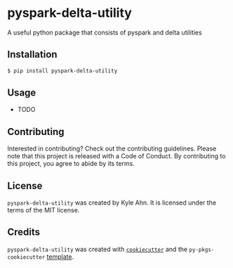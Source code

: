 # pyspark-delta-utility

A useful python package that consists of pyspark and delta utilities

## Installation

```bash
$ pip install pyspark-delta-utility
```

## Usage

- TODO

## Contributing

Interested in contributing? Check out the contributing guidelines. Please note that this project is released with a Code of Conduct. By contributing to this project, you agree to abide by its terms.

## License

`pyspark-delta-utility` was created by Kyle Ahn. It is licensed under the terms of the MIT license.

## Credits

`pyspark-delta-utility` was created with [`cookiecutter`](https://cookiecutter.readthedocs.io/en/latest/) and the `py-pkgs-cookiecutter` [template](https://github.com/py-pkgs/py-pkgs-cookiecutter).
